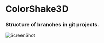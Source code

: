 # ColorShake3D


### Structure of branches in git projects.
![ScreenShot](https://github.com/vovasazonov/images-in-readme/blob/master/git%20structure.png?raw=true)
